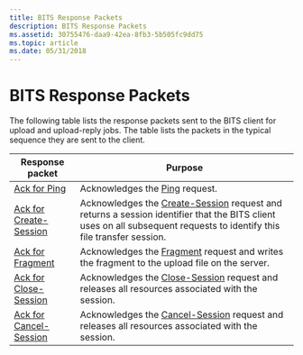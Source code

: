 ```yaml
---
title: BITS Response Packets
description: BITS Response Packets
ms.assetid: 30755476-daa9-42ea-8fb3-5b505fc9dd75
ms.topic: article
ms.date: 05/31/2018
---
```


# BITS Response Packets

The following table lists the response packets sent to the BITS client for upload and upload-reply jobs. The table lists the packets in the typical sequence they are sent to the client.



| Response packet                                      | Purpose                                                                                                                                                                                     |
|------------------------------------------------------|---------------------------------------------------------------------------------------------------------------------------------------------------------------------------------------------|
| [Ack for Ping](ack-for-ping.md)                     | Acknowledges the [Ping](ping.md) request.                                                                                                                                                  |
| [Ack for Create-Session](ack-for-create-session.md) | Acknowledges the [Create-Session](create-session.md) request and returns a session identifier that the BITS client uses on all subsequent requests to identify this file transfer session. |
| [Ack for Fragment](ack-for-fragment.md)             | Acknowledges the [Fragment](fragment.md) request and writes the fragment to the upload file on the server.                                                                                 |
| [Ack for Close-Session](ack-for-close-session.md)   | Acknowledges the [Close-Session](close-session.md) request and releases all resources associated with the session.                                                                         |
| [Ack for Cancel-Session](ack-for-cancel-session.md) | Acknowledges the [Cancel-Session](cancel-session.md) request and releases all resources associated with the session.                                                                       |



 

 

 




